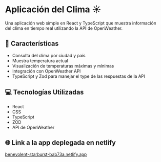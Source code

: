 # Aplicación del Clima ☀️

Una aplicación web simple en React y TypeScript que muestra información del clima en tiempo real utilizando la API de OpenWeather.

## 🚀 Características

- Consulta del clima por ciudad y país
- Muestra temperatura actual
- Visualización de temperaturas máximas y mínimas
- Integración con OpenWeather API
- TypeScript y Zod para manejar el type de las respuestas de la API

## 💻 Tecnologías Utilizadas

- React
- CSS
- TypeScript
- ZOD
- API de OpenWeather

## 🌐 Link a la app deplegada en netlify
[benevolent-starburst-bab73a.netlify.app](https://benevolent-starburst-bab73a.netlify.app/)
